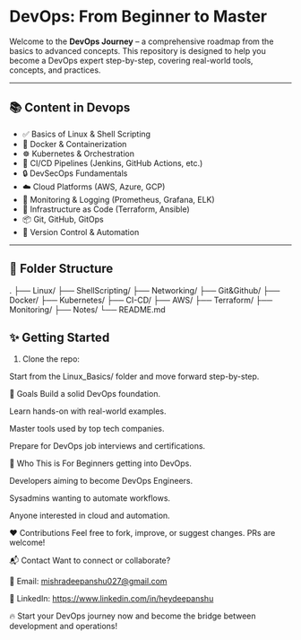 # DevOps: From Beginner to Master

Welcome to the **DevOps Journey** – a comprehensive roadmap from the basics to advanced concepts. This repository is designed to help you become a DevOps expert step-by-step, covering real-world tools, concepts, and practices.

---

## 📚 Content in Devops

- ✅ Basics of Linux & Shell Scripting
- 🐳 Docker & Containerization
- ☸️ Kubernetes & Orchestration
- 🧪 CI/CD Pipelines (Jenkins, GitHub Actions, etc.)
- 🔒 DevSecOps Fundamentals
- ☁️ Cloud Platforms (AWS, Azure, GCP)
- 🧰 Monitoring & Logging (Prometheus, Grafana, ELK)
- 🧪 Infrastructure as Code (Terraform, Ansible)
- 📦 Git, GitHub, GitOps
- 🔄 Version Control & Automation

---

## 📁 Folder Structure

.
├── Linux/
├── ShellScripting/
├── Networking/
├── Git&Github/
├── Docker/
├── Kubernetes/
├── CI-CD/
├── AWS/
├── Terraform/
├── Monitoring/
├── Notes/
└── README.md


## ✨ Getting Started

1. Clone the repo:
  
Start from the Linux_Basics/ folder and move forward step-by-step.

📌 Goals
Build a solid DevOps foundation.

Learn hands-on with real-world examples.

Master tools used by top tech companies.

Prepare for DevOps job interviews and certifications.

🧠 Who This is For
Beginners getting into DevOps.

Developers aiming to become DevOps Engineers.

Sysadmins wanting to automate workflows.

Anyone interested in cloud and automation.

❤️ Contributions
Feel free to fork, improve, or suggest changes. PRs are welcome!

📬 Contact
Want to connect or collaborate?

📧 Email: mishradeepanshu027@gmail.com

💼 LinkedIn: https://www.linkedin.com/in/heydeepanshu

🔥 Start your DevOps journey now and become the bridge between development and operations!

